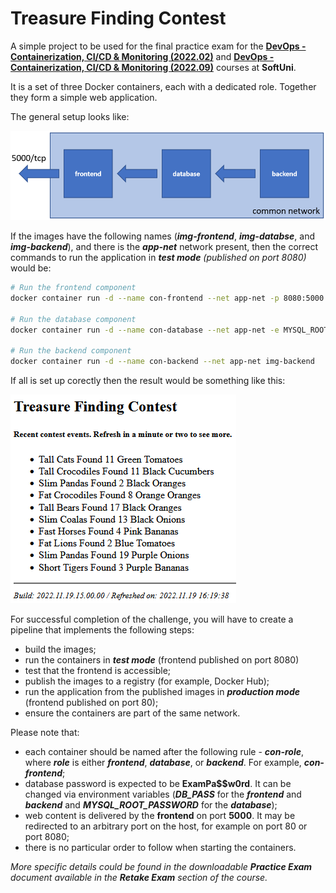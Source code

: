 # Treasure Finding Contest
A simple project to be used for the final practice exam for the [**DevOps - Containerization, CI/CD & Monitoring (2022.02)**](https://softuni.bg/trainings/3670/devops-containerization-ci-cd-monitoring-february-2022) and [**DevOps - Containerization, CI/CD & Monitoring (2022.09)**](https://softuni.bg/trainings/3888/devops-containerization-ci-cd-monitoring-september-2022) courses at **SoftUni**. 

It is a set of three Docker containers, each with a dedicated role. Together they form a simple web application. 

The general setup looks like:

![general setup](setup.png)

If the images have the following names (***img-frontend***, ***img-databse***, and ***img-backend***), and there is the ***app-net*** network present, then the correct commands to run the application in ***test mode*** *(published on port 8080)* would be:

```bash
# Run the frontend component
docker container run -d --name con-frontend --net app-net -p 8080:5000 img-frontend

# Run the database component
docker container run -d --name con-database --net app-net -e MYSQL_ROOT_PASSWORD='ExamPa$$w0rd' img-database

# Run the backend component
docker container run -d --name con-backend --net app-net img-backend

```

If all is set up corectly then the result would be something like this:

![sample result](result.png)

For successful completion of the challenge, you will have to create a pipeline that implements the following steps:
 - build the images;
 - run the containers in ***test mode*** (frontend published on port 8080)
 - test that the frontend is accessible;
 - publish the images to a registry (for example, Docker Hub);
 - run the application from the published images in ***production mode*** (frontend published on port 80);
 - ensure the containers are part of the same network.

Please note that:
 - each container should be named after the following rule - ***con-role***, where ***role*** is either ***frontend***, ***database***, or ***backend***. For example, ***con-frontend***;
 - database password is expected to be **ExamPa$$w0rd**. It can be changed via environment variables (***DB_PASS*** for the ***frontend*** and ***backend*** and ***MYSQL_ROOT_PASSWORD*** for the ***database***);
 - web content is delivered by the **frontend** on port **5000**. It may be redirected to an arbitrary port on the host, for example on port 80 or port 8080;
 - there is no particular order to follow when starting the containers.

*More specific details could be found in the downloadable **Practice Exam** document available in the **Retake Exam** section of the course.*

